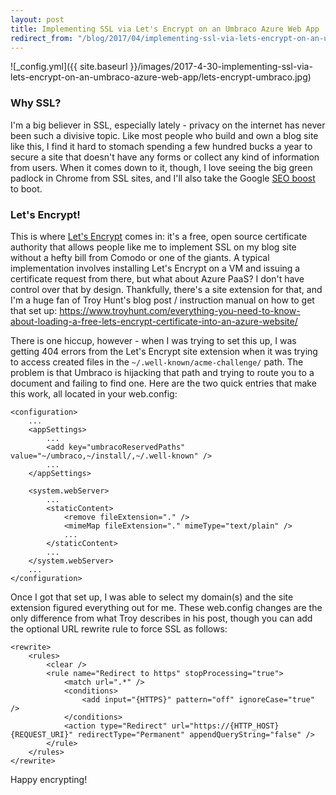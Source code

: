```yaml
---
layout: post
title: Implementing SSL via Let's Encrypt on an Umbraco Azure Web App
redirect_from: "/blog/2017/04/implementing-ssl-via-lets-encrypt-on-an-umbraco-azure-web-app/"
---
```


![_config.yml]({{ site.baseurl }}/images/2017-4-30-implementing-ssl-via-lets-encrypt-on-an-umbraco-azure-web-app/lets-encrypt-umbraco.jpg)

### Why SSL?
I'm a big believer in SSL, especially lately - privacy on the internet has never been such a divisive topic. Like most people who build and own a blog site like this, I find it hard to stomach spending a few hundred bucks a year to secure a site that doesn't have any forms or collect any kind of information from users. When it comes down to it, though, I love seeing the big green padlock in Chrome from SSL sites, and I'll also take the Google [SEO boost](https://webmasters.googleblog.com/2014/08/https-as-ranking-signal.html) to boot.

### Let's Encrypt!
This is where [Let's Encrypt](https://letsencrypt.org/) comes in: it's a free, open source certificate authority that allows people like me to implement SSL on my blog site without a hefty bill from Comodo or one of the giants. A typical implementation involves installing Let's Encrypt on a VM and issuing a certificate request from there, but what about Azure PaaS? I don't have control over that by design. Thankfully, there's a site extension for that, and I'm a huge fan of Troy Hunt's blog post / instruction manual on how to get that set up: https://www.troyhunt.com/everything-you-need-to-know-about-loading-a-free-lets-encrypt-certificate-into-an-azure-website/

There is one hiccup, however - when I was trying to set this up, I was getting 404 errors from the Let's Encrypt site extension when it was trying to access created files in the `~/.well-known/acme-challenge/` path. The problem is that Umbraco is hijacking that path and trying to route you to a document and failing to find one. Here are the two quick entries that make this work, all located in your web.config:

```
<configuration>
	...
	<appSettings>
		...
		<add key="umbracoReservedPaths" value="~/umbraco,~/install/,~/.well-known" />
		...
	</appSettings>

	<system.webServer>
		...
		<staticContent>
			<remove fileExtension="." />
			<mimeMap fileExtension="." mimeType="text/plain" />
			...
		</staticContent>
		...
	</system.webServer>
	...
</configuration>
```

Once I got that set up, I was able to select my domain(s) and the site extension figured everything out for me. These web.config changes are the only difference from what Troy describes in his post, though you can add the optional URL rewrite rule to force SSL as follows:

```
<rewrite>
	<rules>
		<clear />
		<rule name="Redirect to https" stopProcessing="true">
			<match url=".*" />
			<conditions>
				<add input="{HTTPS}" pattern="off" ignoreCase="true" />
			</conditions>
			<action type="Redirect" url="https://{HTTP_HOST}{REQUEST_URI}" redirectType="Permanent" appendQueryString="false" />
		</rule>
	</rules>
</rewrite>
```

Happy encrypting!